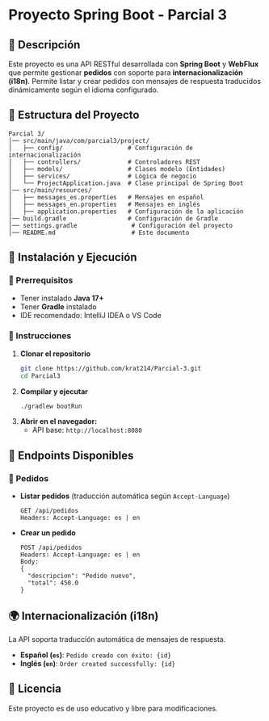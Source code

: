 # Proyecto Spring Boot - Parcial 3

## 📌 Descripción
Este proyecto es una API RESTful desarrollada con **Spring Boot** y **WebFlux** que permite gestionar **pedidos** con soporte para **internacionalización (i18n)**. Permite listar y crear pedidos con mensajes de respuesta traducidos dinámicamente según el idioma configurado.

## 📂 Estructura del Proyecto
```
Parcial 3/
│── src/main/java/com/parcial3/project/
│   ├── config/                  # Configuración de internacionalización
│   ├── controllers/             # Controladores REST
│   ├── models/                  # Clases modelo (Entidades)
│   ├── services/                # Lógica de negocio
│   └── ProjectApplication.java  # Clase principal de Spring Boot
│── src/main/resources/
│   ├── messages_es.properties   # Mensajes en español
│   ├── messages_en.properties   # Mensajes en inglés
│   ├── application.properties   # Configuración de la aplicación
│── build.gradle                 # Configuración de Gradle
│── settings.gradle               # Configuración del proyecto
│── README.md                     # Este documento
```

## 🚀 Instalación y Ejecución
### 📌 Prerrequisitos
- Tener instalado **Java 17+**
- Tener **Gradle** instalado
- IDE recomendado: IntelliJ IDEA o VS Code

### 📌 Instrucciones
1. **Clonar el repositorio**
   ```sh
   git clone https://github.com/krat214/Parcial-3.git
   cd Parcial3
   ```
2. **Compilar y ejecutar**
   ```sh
   ./gradlew bootRun
   ```
3. **Abrir en el navegador:**
   - API base: `http://localhost:8080`

## 📡 Endpoints Disponibles
### 📌 Pedidos
- **Listar pedidos** (traducción automática según `Accept-Language`)
  ```http
  GET /api/pedidos
  Headers: Accept-Language: es | en
  ```
- **Crear un pedido**
  ```http
  POST /api/pedidos
  Headers: Accept-Language: es | en
  Body:
  {
    "descripcion": "Pedido nuevo",
    "total": 450.0
  }
  ```

## 🌍 Internacionalización (i18n)
La API soporta traducción automática de mensajes de respuesta.
- **Español (`es`)**: `Pedido creado con éxito: {id}`
- **Inglés (`en`)**: `Order created successfully: {id}`

## 📜 Licencia
Este proyecto es de uso educativo y libre para modificaciones.

